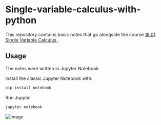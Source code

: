 # Single-variable-calculus-with-python

This repository contains basic notes that go alongside the course [18.01 Single Variable Calculus
](https://ocw.mit.edu/courses/18-01sc-single-variable-calculus-fall-2010/).

## Usage
The notes were written in Jupyter Notebook

Install the classic Jupyter Notebook with:


```python
pip install notebook
```

Run Jupyter
```python
jupyter notebook
```


![image](https://user-images.githubusercontent.com/71048703/200467043-746d064a-bf82-4d52-9410-940431d240b3.png)
